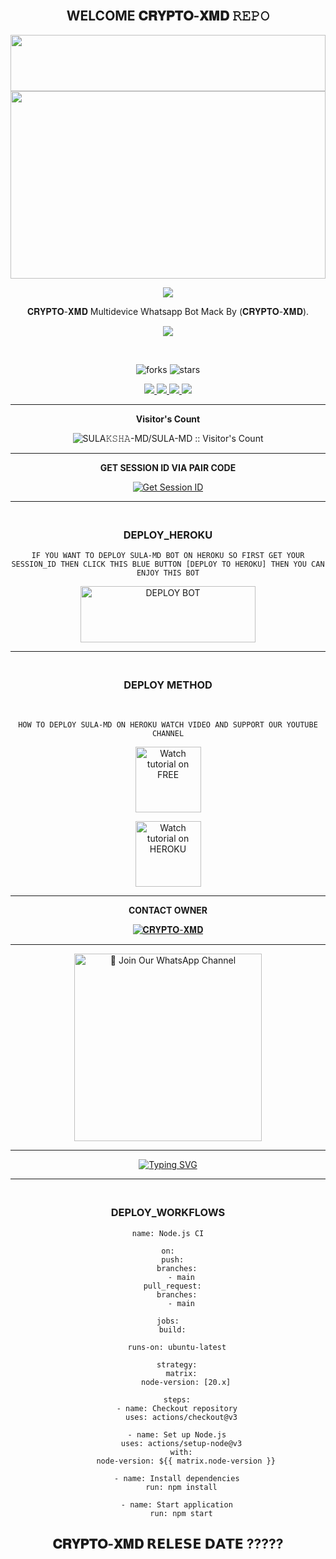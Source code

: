 <div align="center">

## <br>   WELCOME 𝐂𝐑𝐘𝐏𝐓𝐎-𝐗𝐌𝐃 𝚁𝙴𝙿𝙾


 <img src="https://i.imgur.com/dBaSKWF.gif" height="90" width="100%">
 <br>
 
<img src="https://i.ibb.co/dHwhYTC/SulaMd.jpg" height="300" width="100%">

<br>

<a><img src='https://i.imgur.com/LyHic3i.gif'/></a>

𝐂𝐑𝐘𝐏𝐓𝐎-𝐗𝐌𝐃 Multidevice Whatsapp Bot Mack By (𝐂𝐑𝐘𝐏𝐓𝐎-𝐗𝐌𝐃).

<a><img src='https://i.imgur.com/LyHic3i.gif'/></a>

<br>

![forks](https://img.shields.io/github/forks/SULA-MD-NEW/SULA-MD?label=Forks&style=social)            ![stars](https://img.shields.io/github/stars/SULA-MD-NEW/SULA-MD?style=social)

<p align="center">
  <a href="https://github.com/SULA-MD-NEW/SULA-MD">
    <img src="https://img.shields.io/github/repo-size/SULA-MD-NEW/SULA-MD?color=purple&label=Repo%20Size&style=plastic">

  </a>
  <a href="https://github.com/SULA-MD-NEW/SULA-MD">
    <img src="https://img.shields.io/github/license/SULA-MD-NEW/SULA-MD?color=purple&label=License&style=plastic">

  </a>
  <a href="https://github.com/SULA-MD-NEW/SULA-MD">
    <img src="https://img.shields.io/github/languages/top/SULA-MD-NEW/SULA-MD?color=purple&label=Javascript&style=plastic">

  </a>
  <a href="https://github.com/SULA-MD-NEW/SULA-MD">
    <img src="https://img.shields.io/static/v1?label=Author&message=Sulaksha%20Madara&color=purple&style=plastic">

  </a>
  </p>
 <hr>
 
 <b>Visitor's Count</b>

 <p align="center"><img src="https://profile-counter.glitch.me/{SULA𝙺𝚂𝙷𝙰-MD}/count.svg" alt="SULA𝙺𝚂𝙷𝙰-MD/SULA-MD :: Visitor's Count" old_src="https://profile-counter.glitch.me/{SULA𝙺𝚂𝙷𝙰-MD}/count.svg" /></p>

<hr>

<b>GET SESSION ID VIA PAIR CODE </b>

<a href='https://sula-web-730bc65bc114.herokuapp.com/' target="_blank"><img alt='Get Session ID' src='https://img.shields.io/badge/Click here to get your session id-blue?style=for-the-badge&logo=opencv&logoColor=white'/></a>

<hr>

### <br>   DEPLOY_HEROKU 

`IF YOU WANT TO DEPLOY SULA-MD BOT ON HEROKU SO FIRST GET YOUR SESSION_ID THEN CLICK THIS BLUE BUTTON [DEPLOY TO HEROKU] THEN YOU CAN ENJOY THIS BOT`

 
<a href="https://dashboard.heroku.com/new-app?template=https://github.com/SULA-MD-NEW/SULA-MD" target="blank"><img align="center" src="https://i.imgur.com/6rs61MY.png" alt="DEPLOY BOT" height="90" width="280" /></a>

<hr>

### <br>  DEPLOY METHOD 

<br>

` HOW TO DEPLOY SULA-MD ON HEROKU WATCH VIDEO AND SUPPORT OUR YOUTUBE CHANNEL `

<p align="center">
   <a href="https://youtu.be/NJjxbslkKvQ"><img src="https://i.ibb.co/71mYRh4/116-1161192-podcast-subscribe-listen-button-youtube-sign-hd-png.png" alt="Watch tutorial on FREE" border="0"  width="105">
    </a>
</p>

<p align="center">
   <a href="https://youtu.be/abbQi4OuWWs"><img src="https://i.ibb.co/71mYRh4/116-1161192-podcast-subscribe-listen-button-youtube-sign-hd-png.png" alt="Watch tutorial on HEROKU" border="0"  width="105">
    </a>
</p>

<hr>

<b>CONTACT OWNER</b>

[![𝐂𝐑𝐘𝐏𝐓𝐎-𝐗𝐌𝐃](https://telegra.ph/file/99460844d012cad1b7ee4.jpg)](https://wa.me/+94760663483)

<hr>

<a href="https://whatsapp.com/channel/0029VakXjl80rGiFkl4nR62Z"><img src="https://img.shields.io/badge/%E2%9D%A4%EF%B8%8F%E2%80%8D%20Join%20Our%20WhatsApp%20Channel%F0%9F%91%A8%E2%80%8D%F0%9F%92%BB-green" alt="📎 Join Our WhatsApp Channel" width="300"></a>

<hr>

 </p>
    <p align="center">
<a href="https://git.io/typing-svg"><img src="https://readme-typing-svg.demolab.com?font=EB+Garamond&weight=800&size=28&duration=4000&pause=1000&random=false&width=435&lines=𝐖𝐄𝐋𝐂𝐎𝐌𝐄+𝐓𝐎+𝐒𝐔𝐋𝐀-𝐌𝐃+𝐁𝐎𝐓" alt="Typing SVG" /></a>

<hr>

### <br>   DEPLOY_WORKFLOWS 
```
name: Node.js CI

on:
  push:
    branches:
      - main
  pull_request:
    branches:
      - main

jobs:
  build:

    runs-on: ubuntu-latest

    strategy:
      matrix:
        node-version: [20.x]

    steps:
    - name: Checkout repository
      uses: actions/checkout@v3

    - name: Set up Node.js
      uses: actions/setup-node@v3
      with:
        node-version: ${{ matrix.node-version }}

    - name: Install dependencies
      run: npm install

    - name: Start application
      run: npm start
```

## 𝐂𝐑𝐘𝐏𝐓𝐎-𝐗𝐌𝐃 𝗥𝗘𝗟𝗘𝗦𝗘 𝗗𝗔𝗧𝗘 ?????
